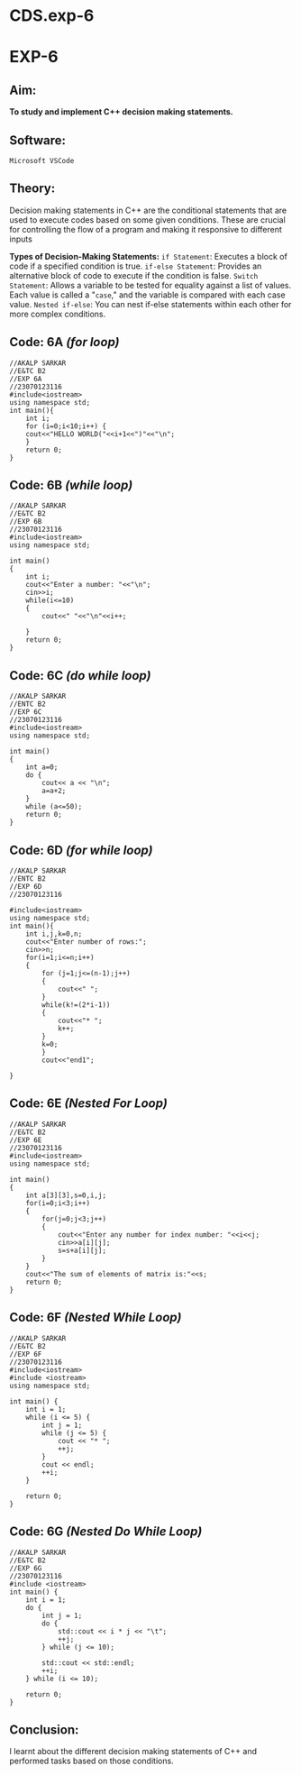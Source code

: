 # CDS.exp-6
# EXP-6

## Aim:
**To study and implement C++ decision making statements.**

## Software:
`Microsoft VSCode`

## Theory:
Decision making statements in C++ are the conditional statements that are used to execute codes based on some given conditions. These are crucial for controlling the flow of a program and making it responsive to different inputs

**Types of Decision-Making Statements:**
`if Statement`: Executes a block of code if a specified condition is true.
`if-else Statement`: Provides an alternative block of code to execute if the condition is false.
`Switch Statement`: Allows a variable to be tested for equality against a list of values. Each value is called a "`case`," and the variable is compared with each case value.
`Nested if-else`: You can nest if-else statements within each other for more complex conditions.

## Code: 6A *(for loop)*
```
//AKALP SARKAR
//E&TC B2
//EXP 6A
//23070123116
#include<iostream>
using namespace std;
int main(){
    int i;
    for (i=0;i<10;i++) {
    cout<<"HELLO WORLD("<<i+1<<")"<<"\n";
    }
    return 0;
}
```
## Code: 6B *(while loop)*
```
//AKALP SARKAR
//E&TC B2
//EXP 6B
//23070123116
#include<iostream>
using namespace std;

int main()
{
    int i;
    cout<<"Enter a number: "<<"\n";
    cin>>i;
    while(i<=10)
    {
        cout<<" "<<"\n"<<i++;
    
    }
    return 0;
}
```
## Code: 6C *(do while loop)*
```
//AKALP SARKAR
//ENTC B2
//EXP 6C
//23070123116
#include<iostream> 
using namespace std;

int main() 
{
    int a=0;
    do {
        cout<< a << "\n";
        a=a+2;
    }
    while (a<=50); 
    return 0;
}
```
## Code: 6D *(for while loop)*
```
//AKALP SARKAR
//ENTC B2
//EXP 6D
//23070123116

#include<iostream>
using namespace std;
int main(){
    int i,j,k=0,n;
    cout<<"Enter number of rows:";
    cin>>n;
    for(i=1;i<=n;i++)
    {
        for (j=1;j<=(n-1);j++)
        {
            cout<<" ";
        }
        while(k!=(2*i-1))
        {
            cout<<"* ";
            k++;
        }
        k=0;
        }
        cout<<"end1";
    
} 
```
## Code: 6E *(Nested For Loop)*
```
//AKALP SARKAR
//E&TC B2
//EXP 6E
//23070123116
#include<iostream>
using namespace std;

int main()
{
    int a[3][3],s=0,i,j;
    for(i=0;i<3;i++)
    {
        for(j=0;j<3;j++)
        {
            cout<<"Enter any number for index number: "<<i<<j;
            cin>>a[i][j];
            s=s+a[i][j];
        }
    }
    cout<<"The sum of elements of matrix is:"<<s;
    return 0;
}

```
## Code: 6F *(Nested While Loop)*
```
//AKALP SARKAR
//E&TC B2
//EXP 6F
//23070123116
#include<iostream>
#include <iostream>
using namespace std;

int main() {
    int i = 1;
    while (i <= 5) {
        int j = 1;
        while (j <= 5) {
            cout << "* ";
            ++j;
        }
        cout << endl;
        ++i;
    }

    return 0;
}
```
## Code: 6G *(Nested Do While Loop)*
```
//AKALP SARKAR
//E&TC B2
//EXP 6G
//23070123116
#include <iostream>
int main() {
    int i = 1; 
    do {
        int j = 1;  
        do {
            std::cout << i * j << "\t";  
            ++j;  
        } while (j <= 10);

        std::cout << std::endl;  
        ++i;  
    } while (i <= 10);

    return 0;
}
```
## Conclusion:
I learnt about the different decision making statements of C++ and performed tasks based on those conditions.




